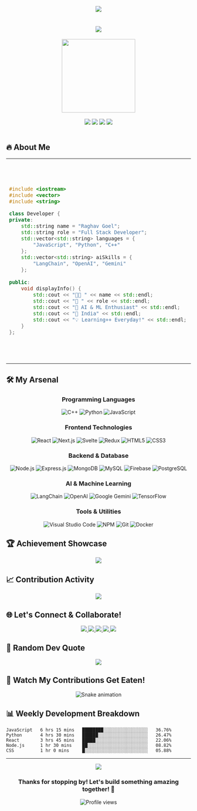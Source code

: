 <div align="center">
  <img src="https://capsule-render.vercel.app/api?type=waving&color=gradient&customColorList=0,2,2,5,30&height=300&section=header&text=RAGHAV%20GOEL&fontSize=70&fontColor=fff&animation=fadeIn&fontAlignY=38&desc=Full%20Stack%20Developer%20%7C%20AI%20Enthusiast%20%7C%20Code%20Architect&descAlignY=51&descAlign=50" />
</div>

<h1 align="center">
  <img src="https://readme-typing-svg.herokuapp.com/?font=Righteous&size=35&center=true&vCenter=true&width=500&height=70&duration=4000&lines=Hey+There!+👋;I'm+Raghav+Goel!;Full+Stack+Developer;AI+%26+ML+Enthusiast;Learning%2B%2B+Everyday!" />
</h1>

<div align="center">
  <img src="https://i.ibb.co/K2LTCqz/63-635850-missis-programmer-profile-clipart-removebg-preview.png" width="200" height="200" />
</div>

<br/>

<div align="center">
  <img src="https://img.shields.io/badge/💻-Full_Stack_Developer-brightgreen?style=for-the-badge" />
  <img src="https://img.shields.io/badge/🤖-AI_Enthusiast-purple?style=for-the-badge" />
  <img src="https://img.shields.io/badge/🎯-Passionate_Coder-orange?style=for-the-badge" />
  <img src="https://img.shields.io/badge/📚-Always_Learning-blue?style=for-the-badge" />
</div>

<br/>

## 🔥 About Me

<table>
<tr>
<td width="50%">

```cpp
#include <iostream>
#include <vector>
#include <string>

class Developer {
private:
    std::string name = "Raghav Goel";
    std::string role = "Full Stack Developer";
    std::vector<std::string> languages = {
        "JavaScript", "Python", "C++"
    };
    std::vector<std::string> aiSkills = {
        "LangChain", "OpenAI", "Gemini"
    };
    
public:
    void displayInfo() {
        std::cout << "👨‍💻 " << name << std::endl;
        std::cout << "🚀 " << role << std::endl;
        std::cout << "🤖 AI & ML Enthusiast" << std::endl;
        std::cout << "📍 India" << std::endl;
        std::cout << "💡 Learning++ Everyday!" << std::endl;
    }
};
```

</td>
<td width="50%">

### 🎯 Quick Facts
- 🔭 Currently working on **Full Stack & AI Projects**
- 🌱 Learning **Advanced AI/ML & LangChain**
- 👯 Looking to collaborate on **Full Stack & AI Projects**
- 💬 Ask me about **React, Node.js, AI, Full Stack Development**
- ⚡ Fun fact: **I debug with console.log() and AI assistance 😄**

</td>
</tr>
</table>

## 🛠️ My Arsenal

<div align="center">

### Programming Languages
![C++](https://img.shields.io/badge/C%2B%2B-00599C?style=for-the-badge&logo=c%2B%2B&logoColor=white)
![Python](https://img.shields.io/badge/Python-3776AB?style=for-the-badge&logo=python&logoColor=white)
![JavaScript](https://img.shields.io/badge/JavaScript-F7DF1E?style=for-the-badge&logo=javascript&logoColor=black)

### Frontend Technologies
![React](https://img.shields.io/badge/React-20232A?style=for-the-badge&logo=react&logoColor=61DAFB)
![Next.js](https://img.shields.io/badge/Next.js-000000?style=for-the-badge&logo=nextdotjs&logoColor=white)
![Svelte](https://img.shields.io/badge/Svelte-FF3E00?style=for-the-badge&logo=svelte&logoColor=white)
![Redux](https://img.shields.io/badge/Redux-593D88?style=for-the-badge&logo=redux&logoColor=white)
![HTML5](https://img.shields.io/badge/HTML5-E34F26?style=for-the-badge&logo=html5&logoColor=white)
![CSS3](https://img.shields.io/badge/CSS3-1572B6?style=for-the-badge&logo=css3&logoColor=white)

### Backend & Database
![Node.js](https://img.shields.io/badge/Node.js-43853D?style=for-the-badge&logo=node.js&logoColor=white)
![Express.js](https://img.shields.io/badge/Express.js-404D59?style=for-the-badge)
![MongoDB](https://img.shields.io/badge/MongoDB-4EA94B?style=for-the-badge&logo=mongodb&logoColor=white)
![MySQL](https://img.shields.io/badge/MySQL-00000F?style=for-the-badge&logo=mysql&logoColor=white)
![Firebase](https://img.shields.io/badge/Firebase-039BE5?style=for-the-badge&logo=Firebase&logoColor=white)
![PostgreSQL](https://img.shields.io/badge/PostgreSQL-316192?style=for-the-badge&logo=postgresql&logoColor=white)

### AI & Machine Learning
![LangChain](https://img.shields.io/badge/LangChain-1C3C3C?style=for-the-badge&logo=langchain&logoColor=white)
![OpenAI](https://img.shields.io/badge/OpenAI-412991?style=for-the-badge&logo=openai&logoColor=white)
![Google Gemini](https://img.shields.io/badge/Google%20Gemini-8E75B2?style=for-the-badge&logo=google&logoColor=white)
![TensorFlow](https://img.shields.io/badge/TensorFlow-FF6F00?style=for-the-badge&logo=tensorflow&logoColor=white)

### Tools & Utilities
![Visual Studio Code](https://img.shields.io/badge/VS%20Code-007ACC?style=for-the-badge&logo=visual-studio-code&logoColor=white)
![NPM](https://img.shields.io/badge/NPM-CB3837?style=for-the-badge&logo=npm&logoColor=white)
![Git](https://img.shields.io/badge/Git-F05032?style=for-the-badge&logo=git&logoColor=white)
![Docker](https://img.shields.io/badge/Docker-2496ED?style=for-the-badge&logo=docker&logoColor=white)

</div>


## 🏆 Achievement Showcase

<div align="center">
  <img src="https://github-profile-trophy.vercel.app/?username=goelRagga&theme=radical&no-frame=true&no-bg=false&margin-w=4" />
</div>

## 📈 Contribution Activity

<div align="center">
  <img src="https://github-readme-activity-graph.vercel.app/graph?username=goelRagga&bg_color=0d1117&color=ffffff&line=ff6b6b&point=ffffff&area=true&hide_border=true" />
</div>

## 🌐 Let's Connect & Collaborate!

<div align="center">
  <a href="https://www.linkedin.com/in/raghav-goel-b0494b177/">
    <img src="https://img.shields.io/badge/LinkedIn-0077B5?style=for-the-badge&logo=linkedin&logoColor=white" />
  </a>
  <a href="https://www.facebook.com/raghav.goel.9212/">
    <img src="https://img.shields.io/badge/Facebook-1877F2?style=for-the-badge&logo=facebook&logoColor=white" />
  </a>
  <a href="https://github.com/goelRagga">
    <img src="https://img.shields.io/badge/GitHub-100000?style=for-the-badge&logo=github&logoColor=white" />
  </a>
  <a href="https://www.instagram.com/raghavgoel_y.t.s/?hl=en">
    <img src="https://img.shields.io/badge/Instagram-E4405F?style=for-the-badge&logo=instagram&logoColor=white" />
  </a>
  <a href="mailto:raghav@example.com">
    <img src="https://img.shields.io/badge/Gmail-D14836?style=for-the-badge&logo=gmail&logoColor=white" />
  </a>
</div>

## 💭 Random Dev Quote

<div align="center">
  <img src="https://quotes-github-readme.vercel.app/api?type=horizontal&theme=radical" />
</div>

## 🐍 Watch My Contributions Get Eaten!

<div align="center">
  <img src="https://github.com/goelRagga/goelRagga/blob/output/github-contribution-grid-snake.svg" alt="Snake animation" />
</div>

## 📊 Weekly Development Breakdown

<!--START_SECTION:waka-->
```text
JavaScript   6 hrs 15 mins   ████████░░░░░░░░░░░░░░░░░   36.76%
Python       4 hrs 30 mins   ██████░░░░░░░░░░░░░░░░░░░   26.47%
React        3 hrs 45 mins   █████░░░░░░░░░░░░░░░░░░░░   22.06%
Node.js      1 hr 30 mins    ██░░░░░░░░░░░░░░░░░░░░░░░   08.82%
CSS          1 hr 0 mins     █░░░░░░░░░░░░░░░░░░░░░░░░   05.88%
```
<!--END_SECTION:waka-->

---

<div align="center">
  <img src="https://capsule-render.vercel.app/api?type=waving&color=gradient&customColorList=0,2,2,5,30&height=150&section=footer" />
</div>

<h3 align="center">
  Thanks for stopping by! Let's build something amazing together! 🚀
</h3>

<div align="center">
  <img src="https://komarev.com/ghpvc/?username=goelRagga&style=for-the-badge&color=red" alt="Profile views" />
</div>
